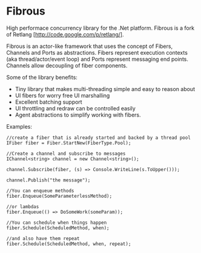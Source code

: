 Fibrous
=======

High performace concurrency library for the .Net platform.  Fibrous is a fork of Retlang [http://code.google.com/p/retlang/]. 

Fibrous is an actor-like framework that uses the concept of Fibers, Channels and Ports as abstractions.  Fibers represent execution contexts (aka thread/actor/event loop) and Ports represent messaging end points.  Channels allow decoupling of fiber components.

Some of the library benefits:
 - Tiny library that makes multi-threading simple and easy to reason about
 - UI fibers for worry free UI marshalling
 - Excellent batching support
 - UI throttling and redraw can be controlled easily
 - Agent abstractions to simplify working with fibers.
  
Examples:

```
//create a fiber that is already started and backed by a thread pool
IFiber fiber = Fiber.StartNew(FiberType.Pool);
	 
//Create a channel and subscribe to messages
IChannel<string> channel = new Channel<string>();

channel.Subscribe(fiber, (s) => Console.WriteLine(s.ToUpper()));

channel.Publish("the message");

//You can enqueue methods
fiber.Enqueue(SomeParameterlessMethod);
 
//or lambdas
fiber.Enqueue(() => DoSomeWork(someParam));

//You can schedule when things happen
fiber.Schedule(ScheduledMethod, when);

//and also have them repeat
fiber.Schedule(ScheduledMethod, when, repeat);
```



	